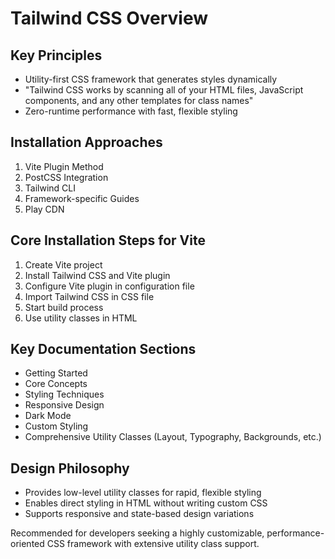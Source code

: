 # Tailwind CSS Overview

## Key Principles
- Utility-first CSS framework that generates styles dynamically
- "Tailwind CSS works by scanning all of your HTML files, JavaScript components, and any other templates for class names"
- Zero-runtime performance with fast, flexible styling

## Installation Approaches
1. Vite Plugin Method
2. PostCSS Integration
3. Tailwind CLI
4. Framework-specific Guides
5. Play CDN

## Core Installation Steps for Vite
1. Create Vite project
2. Install Tailwind CSS and Vite plugin
3. Configure Vite plugin in configuration file
4. Import Tailwind CSS in CSS file
5. Start build process
6. Use utility classes in HTML

## Key Documentation Sections
- Getting Started
- Core Concepts
- Styling Techniques
- Responsive Design
- Dark Mode
- Custom Styling
- Comprehensive Utility Classes (Layout, Typography, Backgrounds, etc.)

## Design Philosophy
- Provides low-level utility classes for rapid, flexible styling
- Enables direct styling in HTML without writing custom CSS
- Supports responsive and state-based design variations

Recommended for developers seeking a highly customizable, performance-oriented CSS framework with extensive utility class support.